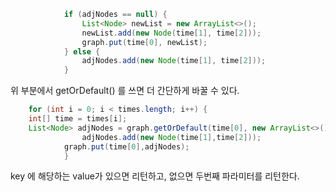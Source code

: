 ```java
            if (adjNodes == null) {
                List<Node> newList = new ArrayList<>();
                newList.add(new Node(time[1], time[2]));
                graph.put(time[0], newList);
            } else {
                adjNodes.add(new Node(time[1], time[2]));
            }
```
위 부분에서 getOrDefault() 를 쓰면 더 간단하게 바꿀 수 있다. 


```java
    for (int i = 0; i < times.length; i++) {
    int[] time = times[i];
    List<Node> adjNodes = graph.getOrDefault(time[0], new ArrayList<>());
                adjNodes.add(new Node(time[1],time[2]));
            graph.put(time[0],adjNodes);
            }
```

key 에 해당하는 value가 있으면 리턴하고, 없으면 두번째 파라미터를 리턴한다.